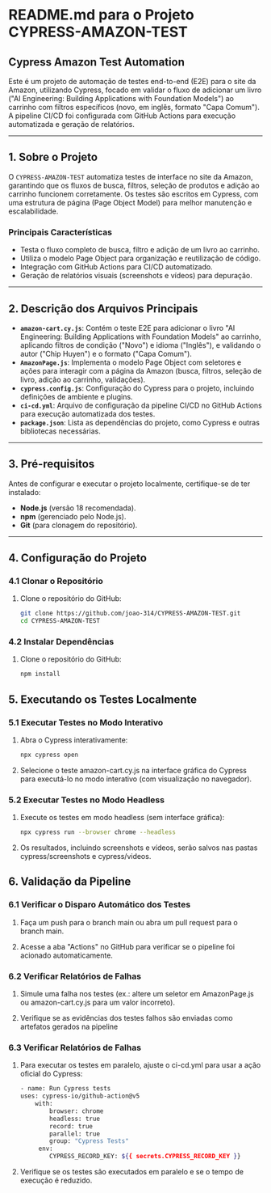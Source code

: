 # README.md para o Projeto CYPRESS-AMAZON-TEST

## Cypress Amazon Test Automation  
Este é um projeto de automação de testes end-to-end (E2E) para o site da Amazon, utilizando Cypress, focado em validar o fluxo de adicionar um livro ("AI Engineering: Building Applications with Foundation Models") ao carrinho com filtros específicos (novo, em inglês, formato "Capa Comum"). A pipeline CI/CD foi configurada com GitHub Actions para execução automatizada e geração de relatórios.

---

## 1. Sobre o Projeto  
O `CYPRESS-AMAZON-TEST` automatiza testes de interface no site da Amazon, garantindo que os fluxos de busca, filtros, seleção de produtos e adição ao carrinho funcionem corretamente. Os testes são escritos em Cypress, com uma estrutura de página (Page Object Model) para melhor manutenção e escalabilidade.

### Principais Características  
- Testa o fluxo completo de busca, filtro e adição de um livro ao carrinho.  
- Utiliza o modelo Page Object para organização e reutilização de código.  
- Integração com GitHub Actions para CI/CD automatizado.  
- Geração de relatórios visuais (screenshots e vídeos) para depuração.  

---

## 2. Descrição dos Arquivos Principais 
- **`amazon-cart.cy.js`**: Contém o teste E2E para adicionar o livro "AI Engineering: Building Applications with Foundation Models" ao carrinho, aplicando filtros de condição ("Novo") e idioma ("Inglês"), e validando o autor ("Chip Huyen") e o formato ("Capa Comum").  
- **`AmazonPage.js`**: Implementa o modelo Page Object com seletores e ações para interagir com a página da Amazon (busca, filtros, seleção de livro, adição ao carrinho, validações).  
- **`cypress.config.js`**: Configuração do Cypress para o projeto, incluindo definições de ambiente e plugins.  
- **`ci-cd.yml`**: Arquivo de configuração da pipeline CI/CD no GitHub Actions para execução automatizada dos testes.  
- **`package.json`**: Lista as dependências do projeto, como Cypress e outras bibliotecas necessárias.  

---

## 3. Pré-requisitos  
Antes de configurar e executar o projeto localmente, certifique-se de ter instalado:  
- **Node.js** (versão 18 recomendada).  
- **npm** (gerenciado pelo Node.js).  
- **Git** (para clonagem do repositório).  

---

## 4. Configuração do Projeto  

### 4.1 Clonar o Repositório  
1. Clone o repositório do GitHub:  
   ```bash
   git clone https://github.com/joao-314/CYPRESS-AMAZON-TEST.git
   cd CYPRESS-AMAZON-TEST

### 4.2 Instalar Dependências
1. Clone o repositório do GitHub:  
   ```bash
   npm install

## 5. Executando os Testes Localmente

### 5.1 Executar Testes no Modo Interativo 
1. Abra o Cypress interativamente:
   ```bash
   npx cypress open

1. Selecione o teste amazon-cart.cy.js na interface gráfica do Cypress para executá-lo no modo interativo (com visualização no navegador).

### 5.2 Executar Testes no Modo Headless
1. Execute os testes em modo headless (sem interface gráfica):
   ```bash
   npx cypress run --browser chrome --headless

2. Os resultados, incluindo screenshots e vídeos, serão salvos nas pastas cypress/screenshots e cypress/videos.

## 6. Validação da Pipeline

### 6.1 Verificar o Disparo Automático dos Testes
1. Faça um push para o branch main ou abra um pull request para o branch main.

2. Acesse a aba "Actions" no GitHub para verificar se o pipeline foi acionado automaticamente.

### 6.2 Verificar Relatórios de Falhas
1. Simule uma falha nos testes (ex.: altere um seletor em AmazonPage.js ou amazon-cart.cy.js para um valor incorreto).

2. Verifique se as evidências dos testes falhos são enviadas como artefatos gerados na pipeline 

### 6.3 Verificar Relatórios de Falhas
1. Para executar os testes em paralelo, ajuste o ci-cd.yml para usar a ação oficial do Cypress:
    ```bash
    - name: Run Cypress tests
    uses: cypress-io/github-action@v5
        with:
            browser: chrome
            headless: true
            record: true
            parallel: true
            group: "Cypress Tests"
         env:
            CYPRESS_RECORD_KEY: ${{ secrets.CYPRESS_RECORD_KEY }}

2. Verifique se os testes são executados em paralelo e se o tempo de execução é reduzido.
